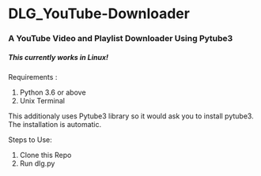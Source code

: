 # DLG_YouTube-Downloader

### A YouTube Video and Playlist Downloader Using Pytube3 

##### This currently works in Linux!

Requirements :
1. Python 3.6 or above
2. Unix Terminal

This additionaly uses Pytube3 library so it would ask you to install pytube3.
The installation is automatic.

Steps to Use:

1. Clone this Repo
2. Run dlg.py
